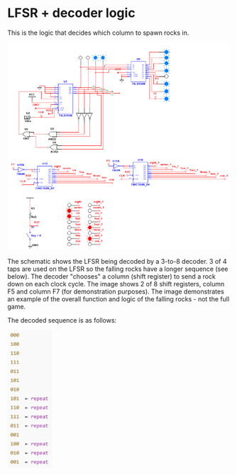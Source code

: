 # LFSR + decoder logic
This is the logic that decides which column to spawn rocks in.

![LFSR Diagram](Falling_Lights_example.png)

The schematic shows the LFSR being decoded by a 3-to-8 decoder. 3 of 4 taps are used on the LFSR so the falling rocks have a longer sequence (see below). The decoder "chooses" a column (shift register) to send a rock down on each clock cycle. The image shows 2 of 8 shift registers, column F5 and column F7 (for demonstration purposes). The image demonstrates an example of the overall function and logic of the falling rocks - not the full game.

The decoded sequence is as follows:

<img alt="LFSR Sequence" src="Decoded_Sequence.png" width="20%" height="20%"> 
